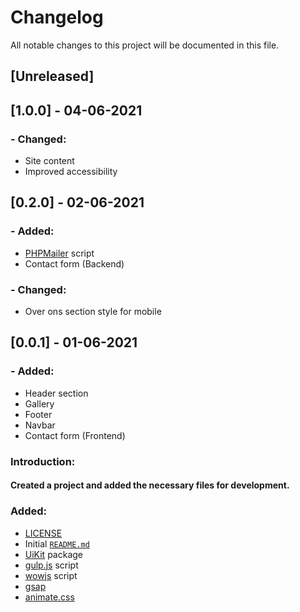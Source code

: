 # Changelog

All notable changes to this project will be documented in this file.


## [Unreleased]

## [1.0.0] - 04-06-2021
### - Changed:
- Site content
- Improved accessibility

## [0.2.0] - 02-06-2021
### - Added:
- [PHPMailer](https://github.com/PHPMailer/PHPMailer) script
- Contact form (Backend)

### - Changed:
- Over ons section style for mobile

## [0.0.1] - 01-06-2021
### - Added:
- Header section
- Gallery
- Footer
- Navbar
- Contact form (Frontend)
### **Introduction:**

#### Created a project and added the necessary files for development.
### Added:
- [LICENSE]()
- Initial [`README.md`]() 
- [UiKit](https://getuikit.com/) package
- [gulp.js](https://gulpjs.com/) script
- [wowjs](https://wowjs.uk/) script
- [gsap](https://greensock.com/)
- [animate.css](https://animate.style/)


